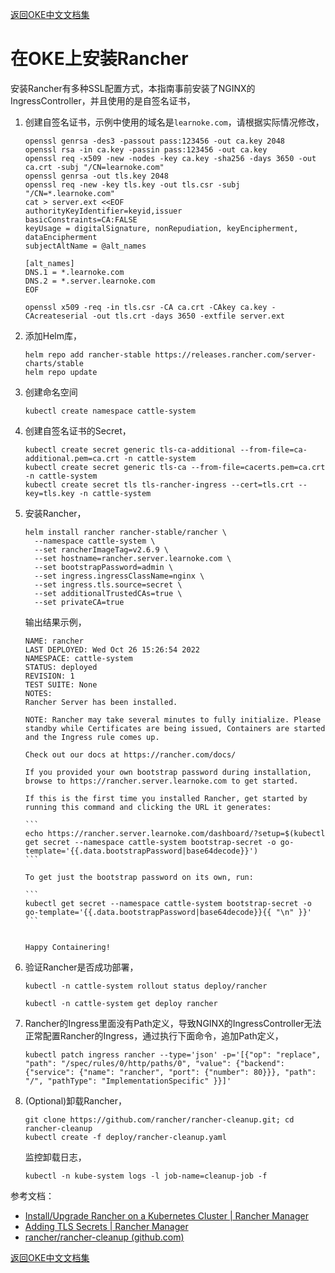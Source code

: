 [返回OKE中文文档集](../README.md)

# 在OKE上安装Rancher

安装Rancher有多种SSL配置方式，本指南事前安装了NGINX的IngressController，并且使用的是自签名证书，

1. 创建自签名证书，示例中使用的域名是`learnoke.com`，请根据实际情况修改，

   ```
   openssl genrsa -des3 -passout pass:123456 -out ca.key 2048
   openssl rsa -in ca.key -passin pass:123456 -out ca.key
   openssl req -x509 -new -nodes -key ca.key -sha256 -days 3650 -out ca.crt -subj "/CN=learnoke.com"
   openssl genrsa -out tls.key 2048
   openssl req -new -key tls.key -out tls.csr -subj "/CN=*.learnoke.com"
   cat > server.ext <<EOF
   authorityKeyIdentifier=keyid,issuer
   basicConstraints=CA:FALSE
   keyUsage = digitalSignature, nonRepudiation, keyEncipherment, dataEncipherment
   subjectAltName = @alt_names
   
   [alt_names]
   DNS.1 = *.learnoke.com
   DNS.2 = *.server.learnoke.com
   EOF
   
   openssl x509 -req -in tls.csr -CA ca.crt -CAkey ca.key -CAcreateserial -out tls.crt -days 3650 -extfile server.ext
   ```

2. 添加Helm库，

   ```
   helm repo add rancher-stable https://releases.rancher.com/server-charts/stable
   helm repo update
   ```

3. 创建命名空间

   ```
   kubectl create namespace cattle-system
   ```

4. 创建自签名证书的Secret，

   ```
   kubectl create secret generic tls-ca-additional --from-file=ca-additional.pem=ca.crt -n cattle-system
   kubectl create secret generic tls-ca --from-file=cacerts.pem=ca.crt -n cattle-system
   kubectl create secret tls tls-rancher-ingress --cert=tls.crt --key=tls.key -n cattle-system
   ```

5. 安装Rancher，

   ```
   helm install rancher rancher-stable/rancher \
     --namespace cattle-system \
     --set rancherImageTag=v2.6.9 \
     --set hostname=rancher.server.learnoke.com \
     --set bootstrapPassword=admin \
     --set ingress.ingressClassName=nginx \
     --set ingress.tls.source=secret \
     --set additionalTrustedCAs=true \
     --set privateCA=true
   ```

   输出结果示例，

   ````
   NAME: rancher
   LAST DEPLOYED: Wed Oct 26 15:26:54 2022
   NAMESPACE: cattle-system
   STATUS: deployed
   REVISION: 1
   TEST SUITE: None
   NOTES:
   Rancher Server has been installed.
   
   NOTE: Rancher may take several minutes to fully initialize. Please standby while Certificates are being issued, Containers are started and the Ingress rule comes up.
   
   Check out our docs at https://rancher.com/docs/
   
   If you provided your own bootstrap password during installation, browse to https://rancher.server.learnoke.com to get started.
   
   If this is the first time you installed Rancher, get started by running this command and clicking the URL it generates:
   
   ```
   echo https://rancher.server.learnoke.com/dashboard/?setup=$(kubectl get secret --namespace cattle-system bootstrap-secret -o go-template='{{.data.bootstrapPassword|base64decode}}')
   ```
   
   To get just the bootstrap password on its own, run:
   
   ```
   kubectl get secret --namespace cattle-system bootstrap-secret -o go-template='{{.data.bootstrapPassword|base64decode}}{{ "\n" }}'
   ```
   
   
   Happy Containering!
   ````

6. 验证Rancher是否成功部署，

   ```
   kubectl -n cattle-system rollout status deploy/rancher
   ```

   ```
   kubectl -n cattle-system get deploy rancher
   ```

7. Rancher的Ingress里面没有Path定义，导致NGINX的IngressController无法正常配置Rancher的Ingress，通过执行下面命令，追加Path定义，

   ```
   kubectl patch ingress rancher --type='json' -p='[{"op": "replace", "path": "/spec/rules/0/http/paths/0", "value": {"backend": {"service": {"name": "rancher", "port": {"number": 80}}}, "path": "/", "pathType": "ImplementationSpecific" }}]'
   ```

8. (Optional)卸载Rancher，

   ```
   git clone https://github.com/rancher/rancher-cleanup.git; cd rancher-cleanup
   kubectl create -f deploy/rancher-cleanup.yaml
   ```

   监控卸载日志，

   ```
   kubectl -n kube-system logs -l job-name=cleanup-job -f
   ```

   

参考文档：

- [Install/Upgrade Rancher on a Kubernetes Cluster | Rancher Manager](https://docs.ranchermanager.rancher.io/pages-for-subheaders/install-upgrade-on-a-kubernetes-cluster)
- [Adding TLS Secrets | Rancher Manager](https://docs.ranchermanager.rancher.io/getting-started/installation-and-upgrade/resources/add-tls-secrets)
- [rancher/rancher-cleanup (github.com)](https://github.com/rancher/rancher-cleanup)



[返回OKE中文文档集](../README.md)